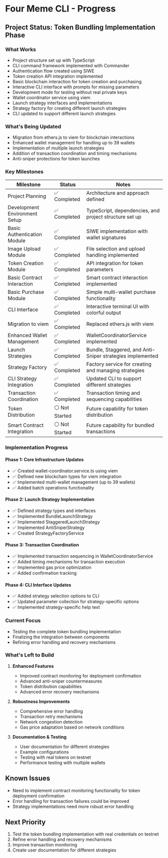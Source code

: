 # Four Meme CLI - Progress

## Project Status: Token Bundling Implementation Phase

### What Works

- Project structure set up with TypeScript
- CLI command framework implemented with Commander
- Authentication flow created using SIWE
- Token creation API integration implemented
- Basic blockchain interaction for token creation and purchasing
- Interactive CLI interface with prompts for missing parameters
- Development mode for testing without real private keys
- Wallet coordinator service using viem
- Launch strategy interfaces and implementations
- Strategy factory for creating different launch strategies
- CLI updated to support different launch strategies

### What's Being Updated

- Migration from ethers.js to viem for blockchain interactions
- Enhanced wallet management for handling up to 39 wallets
- Implementation of multiple launch strategies
- Addition of transaction coordination and timing mechanisms
- Anti-sniper protections for token launches

### Key Milestones

| Milestone                     | Status         | Notes                                                     |
| ----------------------------- | -------------- | --------------------------------------------------------- |
| Project Planning              | ✅ Completed   | Architecture and approach defined                         |
| Development Environment Setup | ✅ Completed   | TypeScript, dependencies, and project structure set up    |
| Basic Authentication Module   | ✅ Completed   | SIWE implementation with wallet signatures                |
| Image Upload Module           | ✅ Completed   | File selection and upload handling implemented            |
| Token Creation Module         | ✅ Completed   | API integration for token parameters                      |
| Basic Contract Interaction    | ✅ Completed   | Smart contract interaction implemented                    |
| Basic Purchase Module         | ✅ Completed   | Simple multi-wallet purchase functionality                |
| CLI Interface                 | ✅ Completed   | Interactive terminal UI with colorful output              |
| Migration to viem             | ✅ Completed   | Replaced ethers.js with viem                              |
| Enhanced Wallet Management    | ✅ Completed   | WalletCoordinatorService implemented                      |
| Launch Strategies             | ✅ Completed   | Bundle, Staggered, and Anti-Sniper strategies implemented |
| Strategy Factory              | ✅ Completed   | Factory service for creating and managing strategies      |
| CLI Strategy Integration      | ✅ Completed   | Updated CLI to support different strategies               |
| Transaction Coordination      | ✅ Completed   | Transaction timing and sequencing capabilities            |
| Token Distribution            | ⚪ Not Started | Future capability for token distribution                  |
| Smart Contract Integration    | ⚪ Not Started | Future capability for bundled transactions                |

### Implementation Progress

#### Phase 1: Core Infrastructure Updates

- ✅ Created wallet-coordinator.service.ts using viem
- ✅ Defined new blockchain types for viem integration
- ✅ Implemented multi-wallet management (up to 39 wallets)
- ✅ Added batch operations functionality

#### Phase 2: Launch Strategy Implementation

- ✅ Defined strategy types and interfaces
- ✅ Implemented BundleLaunchStrategy
- ✅ Implemented StaggeredLaunchStrategy
- ✅ Implemented AntiSniperStrategy
- ✅ Created StrategyFactoryService

#### Phase 3: Transaction Coordination

- ✅ Implemented transaction sequencing in WalletCoordinatorService
- ✅ Added timing mechanisms for transaction execution
- ✅ Implemented gas price optimization
- ✅ Added confirmation tracking

#### Phase 4: CLI Interface Updates

- ✅ Added strategy selection options to CLI
- ✅ Updated parameter collection for strategy-specific options
- ✅ Implemented strategy-specific help text

### Current Focus

- Testing the complete token bundling implementation
- Finalizing the integration between components
- Refining error handling and recovery mechanisms

### What's Left to Build

1. **Enhanced Features**

   - Improved contract monitoring for deployment confirmation
   - Advanced anti-sniper countermeasures
   - Token distribution capabilities
   - Advanced error recovery mechanisms

2. **Robustness Improvements**

   - Comprehensive error handling
   - Transaction retry mechanisms
   - Network congestion detection
   - Gas price adaptation based on network conditions

3. **Documentation & Testing**
   - User documentation for different strategies
   - Example configurations
   - Testing with real tokens on testnet
   - Performance testing with multiple wallets

## Known Issues

- Need to implement contract monitoring functionality for token deployment confirmation
- Error handling for transaction failures could be improved
- Strategy implementations need more robust error handling

## Next Priority

1. Test the token bundling implementation with real credentials on testnet
2. Refine error handling and recovery mechanisms
3. Improve transaction monitoring
4. Create user documentation for different strategies
